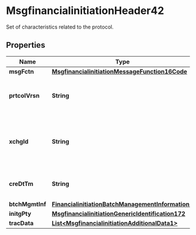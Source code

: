 

# MsgfinancialinitiationHeader42

Set of characteristics related to the protocol.
## Properties

Name | Type | Description | Notes
------------ | ------------- | ------------- | -------------
**msgFctn** | [**MsgfinancialinitiationMessageFunction16Code**](MsgfinancialinitiationMessageFunction16Code.md) |  |  [optional]
**prtcolVrsn** | **String** | Version of the acquirer to issuer protocol specifications. |  [optional]
**xchgId** | **String** | Unique identification of an exchange of messages between two parties. |  [optional]
**creDtTm** | **String** | Date and time at which the message was sent. |  [optional]
**btchMgmtInf** | [**FinancialinitiationBatchManagementInformation1**](FinancialinitiationBatchManagementInformation1.md) |  |  [optional]
**initgPty** | [**MsgfinancialinitiationGenericIdentification172**](MsgfinancialinitiationGenericIdentification172.md) |  |  [optional]
**tracData** | [**List&lt;MsgfinancialinitiationAdditionalData1&gt;**](MsgfinancialinitiationAdditionalData1.md) |  |  [optional]




